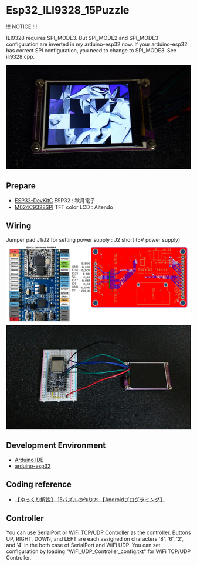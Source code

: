 # Esp32_ILI9328_15Puzzle
!!! NOTICE !!!

ILI9328 requires SPI_MODE3. But SPI_MODE2 and SPI_MODE3 configuration are inverted in my arduino-esp32 now.
If your arduino-esp32 has correct SPI configuration, you need to change to SPI_MODE3. 
See ili9328.cpp.

![15Puzzle](doc/15Puzzle.jpg)

## Prepare
- [ESP32-DevKitC](http://akizukidenshi.com/catalog/g/gM-11819/) ESP32 : 秋月電子
- [M024C9328SPI](http://www.aitendo.com/product/10944) TFT color LCD : Aitendo

## Wiring
Jumper pad J1/J2 for setting power supply : J2 short (5V power supply)
![wiring1](doc/wiring1.png)
![wiring2](doc/wiring2.jpeg)

## Development Environment
- [Arduino IDE](https://www.arduino.cc/en/main/software)
- [arduino-esp32](https://github.com/espressif/arduino-esp32)

## Coding reference
- [【ゆっくり解説】 15パズルの作り方 【Androidプログラミング】](http://www.nicovideo.jp/watch/sm18916587)

## Controller
You can use SerialPort or [WiFi TCP/UDP Controller](https://play.google.com/store/apps/details?id=udpcontroller.nomal&hl=ja) as the controller. Buttons UP, RIGHT, DOWN, and LEFT are each assigned on characters '8', '6', '2', and '4' in the both case of SerialPort and WiFi UDP. You can set configuration by loading "WiFi_UDP_Controller_config.txt" for WiFi TCP/UDP Controller.

